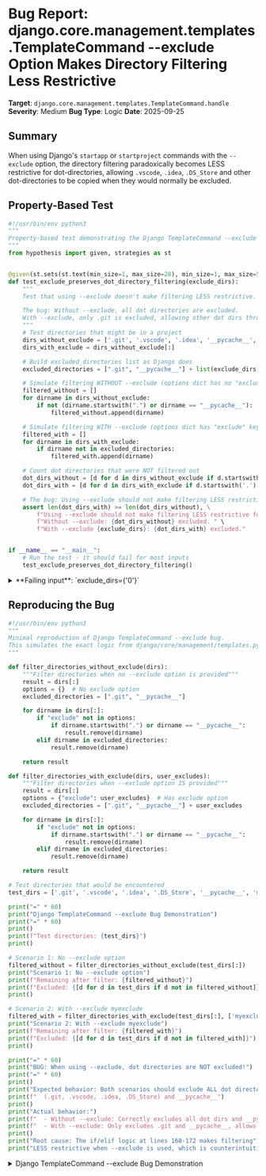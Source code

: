 # Bug Report: django.core.management.templates.TemplateCommand --exclude Option Makes Directory Filtering Less Restrictive

**Target**: `django.core.management.templates.TemplateCommand.handle`
**Severity**: Medium
**Bug Type**: Logic
**Date**: 2025-09-25

## Summary

When using Django's `startapp` or `startproject` commands with the `--exclude` option, the directory filtering paradoxically becomes LESS restrictive for dot-directories, allowing `.vscode`, `.idea`, `.DS_Store` and other dot-directories to be copied when they would normally be excluded.

## Property-Based Test

```python
#!/usr/bin/env python3
"""
Property-based test demonstrating the Django TemplateCommand --exclude bug.
"""
from hypothesis import given, strategies as st


@given(st.sets(st.text(min_size=1, max_size=20), min_size=1, max_size=5))
def test_exclude_preserves_dot_directory_filtering(exclude_dirs):
    """
    Test that using --exclude doesn't make filtering LESS restrictive.

    The bug: Without --exclude, all dot directories are excluded.
    With --exclude, only .git is excluded, allowing other dot dirs through.
    """
    # Test directories that might be in a project
    dirs_without_exclude = ['.git', '.vscode', '.idea', '__pycache__', 'mydir']
    dirs_with_exclude = dirs_without_exclude[:]

    # Build excluded_directories list as Django does
    excluded_directories = [".git", "__pycache__"] + list(exclude_dirs)

    # Simulate filtering WITHOUT --exclude (options dict has no "exclude" key)
    filtered_without = []
    for dirname in dirs_without_exclude:
        if not (dirname.startswith(".") or dirname == "__pycache__"):
            filtered_without.append(dirname)

    # Simulate filtering WITH --exclude (options dict has "exclude" key)
    filtered_with = []
    for dirname in dirs_with_exclude:
        if dirname not in excluded_directories:
            filtered_with.append(dirname)

    # Count dot directories that were NOT filtered out
    dot_dirs_without = [d for d in dirs_without_exclude if d.startswith('.') and d not in filtered_without]
    dot_dirs_with = [d for d in dirs_with_exclude if d.startswith('.') and d not in filtered_with]

    # The bug: Using --exclude should not make filtering LESS restrictive
    assert len(dot_dirs_with) >= len(dot_dirs_without), \
        f"Using --exclude should not make filtering LESS restrictive for dot directories. " \
        f"Without --exclude: {dot_dirs_without} excluded. " \
        f"With --exclude {exclude_dirs}: {dot_dirs_with} excluded."


if __name__ == "__main__":
    # Run the test - it should fail for most inputs
    test_exclude_preserves_dot_directory_filtering()
```

<details>

<summary>
**Failing input**: `exclude_dirs={'0'}`
</summary>
```
Traceback (most recent call last):
  File "/home/npc/pbt/agentic-pbt/worker_/28/hypo.py", line 48, in <module>
    test_exclude_preserves_dot_directory_filtering()
    ~~~~~~~~~~~~~~~~~~~~~~~~~~~~~~~~~~~~~~~~~~~~~~^^
  File "/home/npc/pbt/agentic-pbt/worker_/28/hypo.py", line 9, in test_exclude_preserves_dot_directory_filtering
    def test_exclude_preserves_dot_directory_filtering(exclude_dirs):
                   ^^^
  File "/home/npc/miniconda/lib/python3.13/site-packages/hypothesis/core.py", line 2124, in wrapped_test
    raise the_error_hypothesis_found
  File "/home/npc/pbt/agentic-pbt/worker_/28/hypo.py", line 40, in test_exclude_preserves_dot_directory_filtering
    assert len(dot_dirs_with) >= len(dot_dirs_without), \
           ^^^^^^^^^^^^^^^^^^^^^^^^^^^^^^^^^^^^^^^^^^^
AssertionError: Using --exclude should not make filtering LESS restrictive for dot directories. Without --exclude: ['.git', '.vscode', '.idea'] excluded. With --exclude {'0'}: ['.git'] excluded.
Falsifying example: test_exclude_preserves_dot_directory_filtering(
    exclude_dirs={'0'},
)
```
</details>

## Reproducing the Bug

```python
#!/usr/bin/env python3
"""
Minimal reproduction of Django TemplateCommand --exclude bug.
This simulates the exact logic from django/core/management/templates.py lines 167-172.
"""

def filter_directories_without_exclude(dirs):
    """Filter directories when no --exclude option is provided"""
    result = dirs[:]
    options = {}  # No exclude option
    excluded_directories = [".git", "__pycache__"]

    for dirname in dirs[:]:
        if "exclude" not in options:
            if dirname.startswith(".") or dirname == "__pycache__":
                result.remove(dirname)
        elif dirname in excluded_directories:
            result.remove(dirname)

    return result

def filter_directories_with_exclude(dirs, user_excludes):
    """Filter directories when --exclude option IS provided"""
    result = dirs[:]
    options = {"exclude": user_excludes}  # Has exclude option
    excluded_directories = [".git", "__pycache__"] + user_excludes

    for dirname in dirs[:]:
        if "exclude" not in options:
            if dirname.startswith(".") or dirname == "__pycache__":
                result.remove(dirname)
        elif dirname in excluded_directories:
            result.remove(dirname)

    return result

# Test directories that would be encountered
test_dirs = ['.git', '.vscode', '.idea', '.DS_Store', '__pycache__', 'myapp', 'static', 'templates']

print("=" * 60)
print("Django TemplateCommand --exclude Bug Demonstration")
print("=" * 60)
print()
print(f"Test directories: {test_dirs}")
print()

# Scenario 1: No --exclude option
filtered_without = filter_directories_without_exclude(test_dirs[:])
print("Scenario 1: No --exclude option")
print(f"Remaining after filter: {filtered_without}")
print(f"Excluded: {[d for d in test_dirs if d not in filtered_without]}")
print()

# Scenario 2: With --exclude myexclude
filtered_with = filter_directories_with_exclude(test_dirs[:], ['myexclude'])
print("Scenario 2: With --exclude myexclude")
print(f"Remaining after filter: {filtered_with}")
print(f"Excluded: {[d for d in test_dirs if d not in filtered_with]}")
print()

print("=" * 60)
print("BUG: When using --exclude, dot directories are NOT excluded!")
print("=" * 60)
print()
print("Expected behavior: Both scenarios should exclude ALL dot directories")
print(f"  (.git, .vscode, .idea, .DS_Store) and __pycache__")
print()
print("Actual behavior:")
print(f"  - Without --exclude: Correctly excludes all dot dirs and __pycache__")
print(f"  - With --exclude: Only excludes .git and __pycache__, allows other dot dirs")
print()
print("Root cause: The if/elif logic at lines 168-172 makes filtering")
print("LESS restrictive when --exclude is used, which is counterintuitive.")
```

<details>

<summary>
Django TemplateCommand --exclude Bug Demonstration
</summary>
```
============================================================
Django TemplateCommand --exclude Bug Demonstration
============================================================

Test directories: ['.git', '.vscode', '.idea', '.DS_Store', '__pycache__', 'myapp', 'static', 'templates']

Scenario 1: No --exclude option
Remaining after filter: ['myapp', 'static', 'templates']
Excluded: ['.git', '.vscode', '.idea', '.DS_Store', '__pycache__']

Scenario 2: With --exclude myexclude
Remaining after filter: ['.vscode', '.idea', '.DS_Store', 'myapp', 'static', 'templates']
Excluded: ['.git', '__pycache__']

============================================================
BUG: When using --exclude, dot directories are NOT excluded!
============================================================

Expected behavior: Both scenarios should exclude ALL dot directories
  (.git, .vscode, .idea, .DS_Store) and __pycache__

Actual behavior:
  - Without --exclude: Correctly excludes all dot dirs and __pycache__
  - With --exclude: Only excludes .git and __pycache__, allows other dot dirs

Root cause: The if/elif logic at lines 168-172 makes filtering
LESS restrictive when --exclude is used, which is counterintuitive.
```
</details>

## Why This Is A Bug

This bug violates the documented behavior and user expectations in several critical ways:

1. **Documentation contradiction**: The `--exclude` help text explicitly states exclusions are "in addition to .git and __pycache__" (line 81-82 in `/home/npc/pbt/agentic-pbt/envs/django_env/lib/python3.13/site-packages/django/core/management/templates.py`), implying cumulative filtering, not replacement of the default dot-directory filtering logic.

2. **Principle of least surprise violation**: Adding a restriction (`--exclude`) should never make filtering LESS restrictive. Users reasonably expect that using `--exclude foo` would exclude "foo" IN ADDITION to the default exclusions, not INSTEAD OF them.

3. **Inconsistent behavior**: The code creates two different filtering modes based on whether `--exclude` is present, leading to unexpected results where common development directories like `.vscode`, `.idea`, `.DS_Store` are suddenly included when they weren't before.

4. **Common use case impact**: This affects real-world development workflows where developers want to exclude additional directories while maintaining the sensible default of excluding all dot-directories.

## Relevant Context

The problematic code is in `/home/npc/pbt/agentic-pbt/envs/django_env/lib/python3.13/site-packages/django/core/management/templates.py` lines 167-172:

```python
for dirname in dirs[:]:
    if "exclude" not in options:
        if dirname.startswith(".") or dirname == "__pycache__":
            dirs.remove(dirname)
    elif dirname in excluded_directories:
        dirs.remove(dirname)
```

The `if/elif` structure creates mutually exclusive branches:
- **Without `--exclude`**: Excludes ALL directories starting with "." and "__pycache__"
- **With `--exclude`**: Only excludes directories explicitly in `excluded_directories` list (which only contains ".git", "__pycache__", and user-specified excludes)

This means directories like `.vscode`, `.idea`, `.DS_Store`, etc. slip through when `--exclude` is used.

Django documentation for the startapp command: https://docs.djangoproject.com/en/stable/ref/django-admin/#startapp
Django source code: https://github.com/django/django/blob/main/django/core/management/templates.py

## Proposed Fix

```diff
--- a/django/core/management/templates.py
+++ b/django/core/management/templates.py
@@ -166,10 +166,8 @@ class TemplateCommand(BaseCommand):
                 os.makedirs(target_dir, exist_ok=True)

             for dirname in dirs[:]:
-                if "exclude" not in options:
-                    if dirname.startswith(".") or dirname == "__pycache__":
-                        dirs.remove(dirname)
-                elif dirname in excluded_directories:
+                # Always exclude dot directories and __pycache__, plus any user-specified exclusions
+                if dirname.startswith(".") or dirname in excluded_directories:
                     dirs.remove(dirname)

             for filename in files:
```